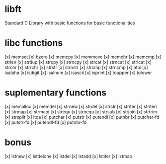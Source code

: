 # libft
Standard C Library with basic functions for basic functionalities

# libc functions
[x] memset [x] bzero [x] memcpy [x] memmove [x] memchr [x] memcmp [x] strlen [x] strdup [x] strcpy [x] strncpy [x] strcat [x] strncat [x] strlcat [x] strchr [x] strrchr [x] strstr [x] strnstr [x] strcmp [x] strncmp [x] atoi [x] isalpha [x] isdigit [x] isalnum [x] isascii [x] isprint [x] toupper [x] tolower

# suplementary functions
[x] memalloc [x] memdel [x] strnew [x] strdel [x] strclr [x] striter [x] striteri [x] strmap [x] strmapi [x] strequ [x] strnequ [x] strsub [x] strjoin [x] strtrim [x] strsplit [x] itoa [x] putchar [x] putstr [x] putendl [x] putnbr [x] putchar-fd [x] putstr-fd [x] putendl-fd [x] putnbr-fd

# bonus
[x] lstnew [x] lstdelone [x] lstdel [x] lstadd [x] lstiter [x] lstmap
